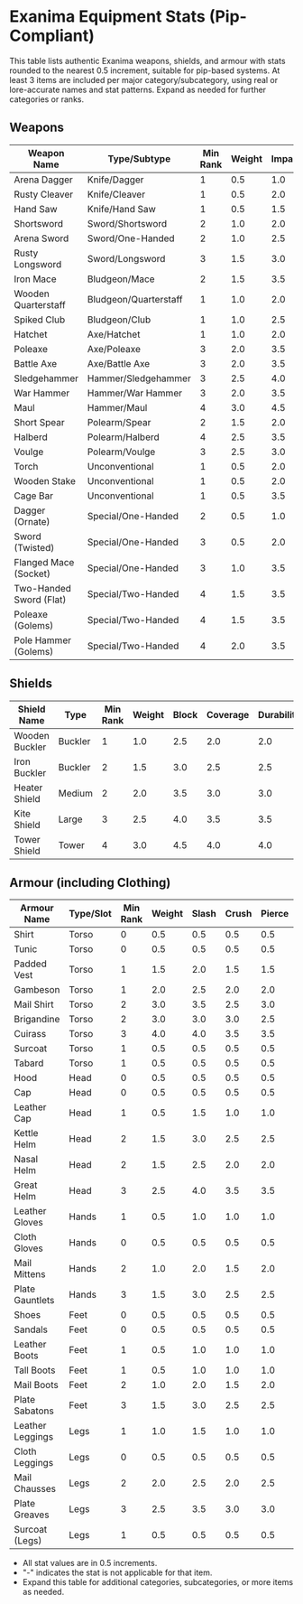 # Exanima Equipment Stats (Pip-Compliant)

This table lists authentic Exanima weapons, shields, and armour with stats rounded to the nearest 0.5 increment, suitable for pip-based systems. At least 3 items are included per major category/subcategory, using real or lore-accurate names and stat patterns. Expand as needed for further categories or ranks.

## Weapons

| Weapon Name                | Type/Subtype         | Min Rank | Weight | Impact | Balance | Slash | Crush | Pierce | Thrust |
|---------------------------|----------------------|----------|--------|--------|---------|-------|-------|--------|--------|
| Arena Dagger              | Knife/Dagger         | 1        | 0.5    | 1.0    | 5.0     | 2.5   | -     | -      | 3.0    |
| Rusty Cleaver             | Knife/Cleaver        | 1        | 0.5    | 2.0    | 3.0     | 3.0   | -     | -      | 1.0    |
| Hand Saw                  | Knife/Hand Saw       | 1        | 0.5    | 1.5    | 2.5     | 2.5   | -     | 1.0    | 1.0    |
| Shortsword                | Sword/Shortsword     | 2        | 1.0    | 2.0    | 4.0     | 3.0   | -     | -      | 2.0    |
| Arena Sword               | Sword/One-Handed     | 2        | 1.0    | 2.5    | 3.5     | 3.5   | -     | -      | 2.5    |
| Rusty Longsword           | Sword/Longsword      | 3        | 1.5    | 3.0    | 3.0     | 4.0   | -     | -      | 3.0    |
| Iron Mace                 | Bludgeon/Mace        | 2        | 1.5    | 3.5    | 2.0     | -     | 3.5   | -      | -      |
| Wooden Quarterstaff       | Bludgeon/Quarterstaff| 1        | 1.0    | 2.0    | 3.0     | -     | 2.0   | -      | 1.0    |
| Spiked Club               | Bludgeon/Club        | 1        | 1.0    | 2.5    | 2.5     | -     | 2.5   | 1.0    | -      |
| Hatchet                   | Axe/Hatchet          | 1        | 1.0    | 2.0    | 3.0     | 2.0   | -     | -      | 1.0    |
| Poleaxe                   | Axe/Poleaxe          | 3        | 2.0    | 3.5    | 2.5     | 3.0   | -     | -      | 2.5    |
| Battle Axe                | Axe/Battle Axe       | 3        | 2.0    | 3.5    | 2.0     | 4.0   | -     | -      | 2.0    |
| Sledgehammer              | Hammer/Sledgehammer  | 3        | 2.5    | 4.0    | 1.5     | -     | 4.0   | -      | -      |
| War Hammer                | Hammer/War Hammer    | 3        | 2.0    | 3.5    | 2.0     | -     | 3.5   | -      | 2.0    |
| Maul                      | Hammer/Maul          | 4        | 3.0    | 4.5    | 1.0     | -     | 4.5   | -      | -      |
| Short Spear               | Polearm/Spear        | 2        | 1.5    | 2.0    | 3.0     | -     | -     | 2.0    | 3.0    |
| Halberd                   | Polearm/Halberd      | 4        | 2.5    | 3.5    | 2.0     | 3.0   | -     | 2.0    | 3.5    |
| Voulge                    | Polearm/Voulge       | 3        | 2.5    | 3.0    | 2.0     | 3.5   | -     | 1.5    | 2.5    |
| Torch                     | Unconventional       | 1        | 0.5    | 2.0    | 3.0     | -     | -     | -      | -      |
| Wooden Stake              | Unconventional       | 1        | 0.5    | 2.0    | 3.0     | -     | -     | -      | 0.5    |
| Cage Bar                  | Unconventional       | 1        | 0.5    | 3.5    | 2.0     | -     | 0.5   | -      | -      |
| Dagger (Ornate)           | Special/One-Handed   | 2        | 0.5    | 1.0    | 5.0     | 2.5   | -     | -      | 2.5    |
| Sword (Twisted)           | Special/One-Handed   | 3        | 0.5    | 2.0    | 4.0     | 3.5   | -     | -      | 2.5    |
| Flanged Mace (Socket)     | Special/One-Handed   | 3        | 1.0    | 3.5    | 2.0     | -     | 3.5   | -      | -      |
| Two-Handed Sword (Flat)   | Special/Two-Handed   | 4        | 1.5    | 3.5    | 3.5     | 4.0   | -     | -      | -      |
| Poleaxe (Golems)          | Special/Two-Handed   | 4        | 1.5    | 3.5    | 2.5     | 3.0   | -     | -      | 3.0    |
| Pole Hammer (Golems)      | Special/Two-Handed   | 4        | 2.0    | 3.5    | 2.0     | -     | 4.0   | -      | 3.0    |

## Shields

| Shield Name         | Type         | Min Rank | Weight | Block | Coverage | Durability |
|---------------------|--------------|----------|--------|-------|----------|------------|
| Wooden Buckler      | Buckler      | 1        | 1.0    | 2.5   | 2.0      | 2.0        |
| Iron Buckler        | Buckler      | 2        | 1.5    | 3.0   | 2.5      | 2.5        |
| Heater Shield       | Medium       | 2        | 2.0    | 3.5   | 3.0      | 3.0        |
| Kite Shield         | Large        | 3        | 2.5    | 4.0   | 3.5      | 3.5        |
| Tower Shield        | Tower        | 4        | 3.0    | 4.5   | 4.0      | 4.0        |

## Armour (including Clothing)

| Armour Name         | Type/Slot    | Min Rank | Weight | Slash | Crush | Pierce | Coverage | Encumbrance |
|---------------------|--------------|----------|--------|-------|-------|--------|----------|-------------|
| Shirt               | Torso        | 0        | 0.5    | 0.5   | 0.5   | 0.5    | 1.0      | 0.0         |
| Tunic               | Torso        | 0        | 0.5    | 0.5   | 0.5   | 0.5    | 1.0      | 0.0         |
| Padded Vest         | Torso        | 1        | 1.5    | 2.0   | 1.5   | 1.5    | 2.0      | 0.5         |
| Gambeson            | Torso        | 1        | 2.0    | 2.5   | 2.0   | 2.0    | 2.5      | 1.0         |
| Mail Shirt          | Torso        | 2        | 3.0    | 3.5   | 2.5   | 3.0    | 3.0      | 1.5         |
| Brigandine          | Torso        | 2        | 3.0    | 3.0   | 3.0   | 2.5    | 3.0      | 1.5         |
| Cuirass             | Torso        | 3        | 4.0    | 4.0   | 3.5   | 3.5    | 3.5      | 2.0         |
| Surcoat             | Torso        | 1        | 0.5    | 0.5   | 0.5   | 0.5    | 1.0      | 0.0         |
| Tabard              | Torso        | 1        | 0.5    | 0.5   | 0.5   | 0.5    | 1.0      | 0.0         |
| Hood                | Head         | 0        | 0.5    | 0.5   | 0.5   | 0.5    | 1.0      | 0.0         |
| Cap                 | Head         | 0        | 0.5    | 0.5   | 0.5   | 0.5    | 1.0      | 0.0         |
| Leather Cap         | Head         | 1        | 0.5    | 1.5   | 1.0   | 1.0    | 1.5      | 0.5         |
| Kettle Helm         | Head         | 2        | 1.5    | 3.0   | 2.5   | 2.5    | 2.5      | 1.0         |
| Nasal Helm          | Head         | 2        | 1.5    | 2.5   | 2.0   | 2.0    | 2.0      | 1.0         |
| Great Helm          | Head         | 3        | 2.5    | 4.0   | 3.5   | 3.5    | 3.5      | 1.5         |
| Leather Gloves      | Hands        | 1        | 0.5    | 1.0   | 1.0   | 1.0    | 1.0      | 0.0         |
| Cloth Gloves        | Hands        | 0        | 0.5    | 0.5   | 0.5   | 0.5    | 1.0      | 0.0         |
| Mail Mittens        | Hands        | 2        | 1.0    | 2.0   | 1.5   | 2.0    | 1.5      | 0.5         |
| Plate Gauntlets     | Hands        | 3        | 1.5    | 3.0   | 2.5   | 2.5    | 2.0      | 1.0         |
| Shoes               | Feet         | 0        | 0.5    | 0.5   | 0.5   | 0.5    | 1.0      | 0.0         |
| Sandals             | Feet         | 0        | 0.5    | 0.5   | 0.5   | 0.5    | 1.0      | 0.0         |
| Leather Boots       | Feet         | 1        | 0.5    | 1.0   | 1.0   | 1.0    | 1.0      | 0.0         |
| Tall Boots          | Feet         | 1        | 0.5    | 1.0   | 1.0   | 1.0    | 1.0      | 0.0         |
| Mail Boots          | Feet         | 2        | 1.0    | 2.0   | 1.5   | 2.0    | 1.5      | 0.5         |
| Plate Sabatons      | Feet         | 3        | 1.5    | 3.0   | 2.5   | 2.5    | 2.0      | 1.0         |
| Leather Leggings    | Legs         | 1        | 1.0    | 1.5   | 1.0   | 1.0    | 1.5      | 0.5         |
| Cloth Leggings      | Legs         | 0        | 0.5    | 0.5   | 0.5   | 0.5    | 1.0      | 0.0         |
| Mail Chausses       | Legs         | 2        | 2.0    | 2.5   | 2.0   | 2.5    | 2.0      | 1.0         |
| Plate Greaves       | Legs         | 3        | 2.5    | 3.5   | 3.0   | 3.0    | 2.5      | 1.5         |
| Surcoat (Legs)      | Legs         | 1        | 0.5    | 0.5   | 0.5   | 0.5    | 1.0      | 0.0         |

- All stat values are in 0.5 increments.
- "-" indicates the stat is not applicable for that item.
- Expand this table for additional categories, subcategories, or more items as needed.
